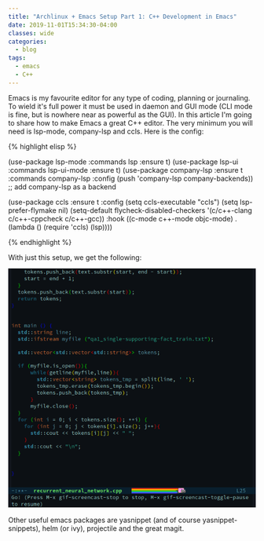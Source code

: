 ```yaml
---
title: "Archlinux + Emacs Setup Part 1: C++ Development in Emacs"
date: 2019-11-01T15:34:30-04:00
classes: wide
categories:
  - blog
tags:
  - emacs
  - C++
---
```


Emacs is my favourite editor for any type of coding, planning or journaling. To wield it's full power it must be used in daemon and GUI mode (CLI mode is fine, but is nowhere near as powerful as the GUI).
In this article I'm going to share how to make Emacs a great C++ editor. The very minimum you will need is lsp-mode, company-lsp and ccls. Here is the config:


{% highlight elisp %}

(use-package lsp-mode :commands lsp :ensure t)
(use-package lsp-ui :commands lsp-ui-mode :ensure t)
(use-package company-lsp
  :ensure t
  :commands company-lsp
  :config (push 'company-lsp company-backends)) ;; add company-lsp as a backend


(use-package ccls
  :ensure t
  :config
  (setq ccls-executable "ccls")
  (setq lsp-prefer-flymake nil)
  (setq-default flycheck-disabled-checkers '(c/c++-clang c/c++-cppcheck c/c++-gcc))
  :hook ((c-mode c++-mode objc-mode) .
         (lambda () (require 'ccls) (lsp))))

{% endhighlight %}


With just this setup, we get the following:

![](/images/posts/emacs_lsp.gif)

Other useful emacs packages are yasnippet (and of course yasnippet-snippets), helm (or ivy), projectile and the great magit.
